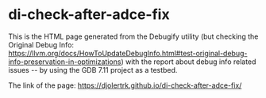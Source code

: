 # di-check-after-adce-fix

This is the HTML page generated from the Debugify utility (but checking the Original Debug Info: https://llvm.org/docs/HowToUpdateDebugInfo.html#test-original-debug-info-preservation-in-optimizations) with the report about debug info related issues -- by using the GDB 7.11 project as a testbed.

The link of the page: https://djolertrk.github.io/di-check-after-adce-fix/
